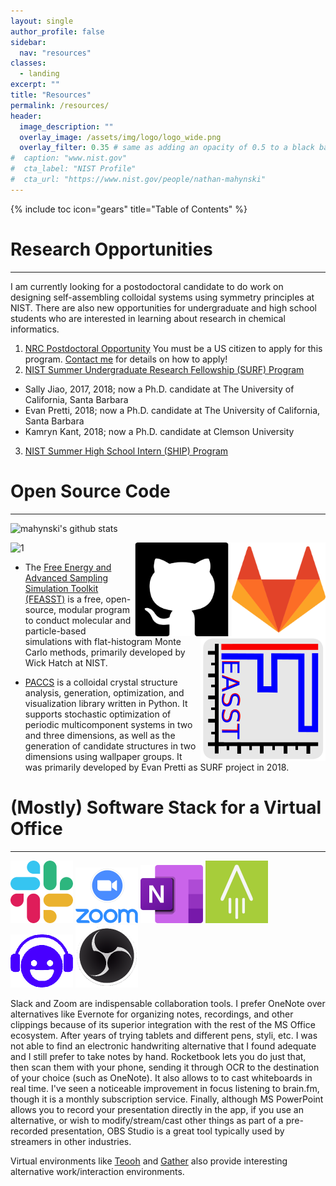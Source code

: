```yaml
---
layout: single
author_profile: false
sidebar:
  nav: "resources"
classes:
  - landing
excerpt: ""
title: "Resources"
permalink: /resources/
header:
  image_description: ""
  overlay_image: /assets/img/logo/logo_wide.png
  overlay_filter: 0.35 # same as adding an opacity of 0.5 to a black background
#  caption: "www.nist.gov"
#  cta_label: "NIST Profile"
#  cta_url: "https://www.nist.gov/people/nathan-mahynski"
---
```


{% include toc icon="gears" title="Table of Contents" %}

# Research Opportunities
---

I am currently looking for a postodoctoral candidate to do work on designing self-assembling colloidal systems using symmetry principles at NIST.  There are also new opportunities for undergraduate and high school students who are interested in learning about research in chemical informatics.

1. [NRC Postdoctoral Opportunity](http://nrc58.nas.edu/RAPLab10/Opportunity/Opportunity.aspx?LabCode=50&ROPCD=506461&RONum=C0449&ROBaseMode=R100) You must be a US citizen to apply for this program.  [Contact me](mailto:nathan.mahynski@gmail.com) for details on how to apply!
2. [NIST Summer Undergraduate Research Fellowship (SURF) Program](https://www.nist.gov/surf)
  - Sally Jiao, 2017, 2018; now a Ph.D. candidate at The University of California, Santa Barbara
  - Evan Pretti, 2018; now a Ph.D. candidate at The University of California, Santa Barbara
  - Kamryn Kant, 2018; now a Ph.D. candidate at Clemson University
3. [NIST Summer High School Intern (SHIP) Program](https://www.nist.gov/ohrm/summer-high-school-intern-program)

# Open Source Code
---

![mahynski's github stats](https://github-readme-stats.vercel.app/api?username=mahynski&show_icons=true&theme=tokyonight) 

<a href="https://gitlab.nist.gov/nam4"><img style="float: right;" src="/assets/img/gitlab_logo.png" width=150px></a>
<img style="float: right;" src="/assets/img/vertical_spacer.png" height=50px>
<a href="https://github.com/mahynski"><img style="float: right;" src="/assets/img/github_logo.png" width=150px></a>

![1](https://github-readme-stats.vercel.app/api/top-langs/?username=mahynski&theme=tokyonight)

<a href="https://pages.nist.gov/feasst/"><img style="float: right;" src="/assets/img/feasst_logo.png"></a>

* The [Free Energy and Advanced Sampling Simulation Toolkit (FEASST)](https://pages.nist.gov/feasst/) is a free, open-source, modular program to conduct molecular and particle-based simulations with flat-histogram Monte Carlo methods, primarily developed by Wick Hatch at NIST.

* [PACCS](https://github.com/usnistgov/paccs) is a colloidal crystal structure analysis, generation, optimization, and visualization library written in Python. It supports stochastic optimization of periodic multicomponent systems in two and three dimensions, as well as the generation of candidate structures in two dimensions using wallpaper groups.  It was primarily developed by  Evan Pretti as SURF project in 2018.

# (Mostly) Software Stack for a Virtual Office
---

<a href="https://slack.com/"><img style="float: center;" src="/assets/img/slack_logo.png" width=100px></a>
<a href="https://zoom.com/"><img style="float: center;" src="/assets/img/zoom_logo.png" width=100px></a>
<a href="https://www.onenote.com/"><img style="float: center;" src="/assets/img/onenote_logo.png" width=100px></a>
<a href="https://getrocketbook.com/pages/about-rocketbook"><img style="float: center;" src="/assets/img/rocketbook_logo.png" width=100px></a>
<a href="https://www.brain.fm/"><img style="float: center;" src="/assets/img/brainfm_logo.png" width=100px></a>
<a href="https://obsproject.com/"><img style="float: center;" src="/assets/img/obs_studio_logo.png" width=100px></a>

Slack and Zoom are indispensable collaboration tools.  I prefer OneNote over alternatives like Evernote for organizing notes, recordings, and other clippings because of its superior integration with the rest of the MS Office ecosystem.  After years of trying tablets and different pens, styli, etc. I was not able to find an electronic handwriting alternative that I found adequate and I still prefer to take notes by hand.  Rocketbook lets you do just that, then scan them with your phone, sending it through OCR to the destination of your choice (such as OneNote).  It also allows to to cast whiteboards in real time.  I've seen a noticeable improvement in focus listening to brain.fm, though it is a monthly subscription service.  Finally, although MS PowerPoint allows you to record your presentation directly in the app, if you use an alternative, or wish to modify/stream/cast other things as part of a pre-recorded presentation, OBS Studio is a great tool typically used by streamers in other industries.

Virtual environments like [Teooh](https://www.teooh.com/) and [Gather](https://gather.town/) also provide interesting alternative work/interaction environments.
